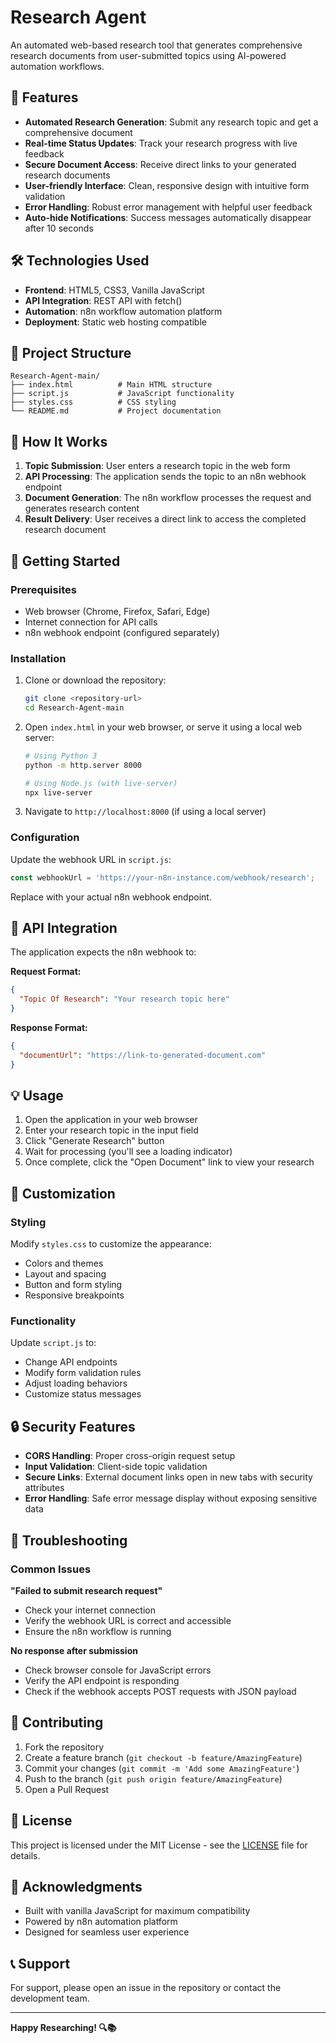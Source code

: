 # Research Agent

An automated web-based research tool that generates comprehensive research documents from user-submitted topics using AI-powered automation workflows.

## 🚀 Features

- **Automated Research Generation**: Submit any research topic and get a comprehensive document
- **Real-time Status Updates**: Track your research progress with live feedback
- **Secure Document Access**: Receive direct links to your generated research documents
- **User-friendly Interface**: Clean, responsive design with intuitive form validation
- **Error Handling**: Robust error management with helpful user feedback
- **Auto-hide Notifications**: Success messages automatically disappear after 10 seconds

## 🛠️ Technologies Used

- **Frontend**: HTML5, CSS3, Vanilla JavaScript
- **API Integration**: REST API with fetch()
- **Automation**: n8n workflow automation platform
- **Deployment**: Static web hosting compatible

## 📁 Project Structure

```
Research-Agent-main/
├── index.html          # Main HTML structure
├── script.js           # JavaScript functionality
├── styles.css          # CSS styling
└── README.md           # Project documentation
```

## 🎯 How It Works

1. **Topic Submission**: User enters a research topic in the web form
2. **API Processing**: The application sends the topic to an n8n webhook endpoint
3. **Document Generation**: The n8n workflow processes the request and generates research content
4. **Result Delivery**: User receives a direct link to access the completed research document

## 🚀 Getting Started

### Prerequisites

- Web browser (Chrome, Firefox, Safari, Edge)
- Internet connection for API calls
- n8n webhook endpoint (configured separately)

### Installation

1. Clone or download the repository:
   ```bash
   git clone <repository-url>
   cd Research-Agent-main
   ```

2. Open `index.html` in your web browser, or serve it using a local web server:
   ```bash
   # Using Python 3
   python -m http.server 8000
   
   # Using Node.js (with live-server)
   npx live-server
   ```

3. Navigate to `http://localhost:8000` (if using a local server)

### Configuration

Update the webhook URL in `script.js`:

```javascript
const webhookUrl = 'https://your-n8n-instance.com/webhook/research';
```

Replace with your actual n8n webhook endpoint.

## 🔧 API Integration

The application expects the n8n webhook to:

**Request Format:**
```json
{
  "Topic Of Research": "Your research topic here"
}
```

**Response Format:**
```json
{
  "documentUrl": "https://link-to-generated-document.com"
}
```

## 💡 Usage

1. Open the application in your web browser
2. Enter your research topic in the input field
3. Click "Generate Research" button
4. Wait for processing (you'll see a loading indicator)
5. Once complete, click the "Open Document" link to view your research

## 🎨 Customization

### Styling
Modify `styles.css` to customize the appearance:
- Colors and themes
- Layout and spacing
- Button and form styling
- Responsive breakpoints

### Functionality
Update `script.js` to:
- Change API endpoints
- Modify form validation rules
- Adjust loading behaviors
- Customize status messages

## 🔒 Security Features

- **CORS Handling**: Proper cross-origin request setup
- **Input Validation**: Client-side topic validation
- **Secure Links**: External document links open in new tabs with security attributes
- **Error Handling**: Safe error message display without exposing sensitive data

## 🐛 Troubleshooting

### Common Issues

**"Failed to submit research request"**
- Check your internet connection
- Verify the webhook URL is correct and accessible
- Ensure the n8n workflow is running

**No response after submission**
- Check browser console for JavaScript errors
- Verify the API endpoint is responding
- Check if the webhook accepts POST requests with JSON payload

## 🤝 Contributing

1. Fork the repository
2. Create a feature branch (`git checkout -b feature/AmazingFeature`)
3. Commit your changes (`git commit -m 'Add some AmazingFeature'`)
4. Push to the branch (`git push origin feature/AmazingFeature`)
5. Open a Pull Request

## 📄 License

This project is licensed under the MIT License - see the [LICENSE](LICENSE) file for details.

## 🙏 Acknowledgments

- Built with vanilla JavaScript for maximum compatibility
- Powered by n8n automation platform
- Designed for seamless user experience

## 📞 Support

For support, please open an issue in the repository or contact the development team.

---

**Happy Researching! 🔍📚**
